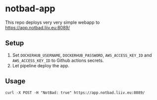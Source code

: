 # notbad-app

This repo deploys very very simple webapp to https://app.notbad.liiv.eu:8089/

## Setup

1. Set `DOCKERHUB_USERNAME`, `DOCKERHUB_PASSWORD`, `AWS_ACCESS_KEY_ID` and `AWS_ACCESS_KEY_ID` to Github actions secrets.
1. Let pipeline deploy the app.

## Usage

```
curl -X POST -H "NotBad: true" https://app.notbad.liiv.eu:8089/
```
